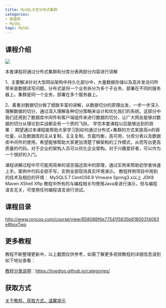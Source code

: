 ```yaml
---
title: MySQL大型分布式集群
categories: 
- 数据库
- MySQL
tags: MySQL
---
```


## 课程介绍

![](http://static.roncoo.com/lecturer/d4dec632611148d3862db649173c6724.jpg)

<!--more-->

本套课程将通过分布式集群和分库分表两部分内容进行讲解

1、主要解决针对大型网站架构中持久化部分中，大量数据存储以及高并发访问所带来是数据读写问题。分布式是将一个业务拆分为多个子业务，部署在不同的服务器上。集群是同一个业务，部署在多个服务器上。

2、着重对数据切分做了细致丰富的讲解，从数据切分的原理出发，一步一步深入理解数据的切分，通过深入理解各种切分策略来设计和优化我们的系统。这部分中我们还用到了数据库中间件和客户端组件来进行数据的切分，让广大网友能够对数据的切分从理论到实战都会有一个质的飞跃。
学完本套课程以后能够达到的效果：
期望通过本课程能帮助大家学习到如何通过分布式+集群的方式来提高io的吞吐量，以及数据库的主从复制，主主复制，负载均衡，高可用，分库分表以及数据库中间件的使用。希望能够帮助大家更加清楚了解架构的工作模式，从而写出更高质量的代码。对于企业的架构人员可以优化企业架构。对于兴趣爱好者，可以作为一个很好的入门。

课程讲解过程中尽可能用简单的语言描述其中的原理，通过实例来帮助初学者快速上手。案例中代码全部手写，实例全部现场真实环境演示。
教程样例项目中用到的技术及相应的环境：
MySQL5.7  CentOS6.9  Vmware  Spring3.x以上  JDK8  Maven XShell Xftp
教程中所有的与编程相关均使用Java来进行演示，但与编程语言无关，可使用任何编程语言进行测试。 

## 课程目录

http://www.roncoo.com/course/view/658088f6e77541f5835b61800314083e#boxTwo

## 更多教程

教程不断整理更新中，以上截图仅供参考，如需了解更多视频教程的详细信息请到如下地址查看：

[教程分类说明](https://itvedios.github.io/categories/)：<https://itvedios.github.io/categories/>

## 获取方式

[关于教程、获取方式、温馨提示](https://itvedios.github.io/about/)